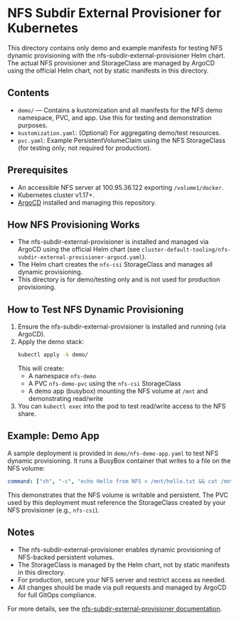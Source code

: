 # NFS Subdir External Provisioner for Kubernetes

This directory contains only demo and example manifests for testing NFS dynamic provisioning with the nfs-subdir-external-provisioner Helm chart. The actual NFS provisioner and StorageClass are managed by ArgoCD using the official Helm chart, not by static manifests in this directory.

## Contents

- `demo/` — Contains a kustomization and all manifests for the NFS demo namespace, PVC, and app. Use this for testing and demonstration purposes.
- `kustomization.yaml`: (Optional) For aggregating demo/test resources.
- `pvc.yaml`: Example PersistentVolumeClaim using the NFS StorageClass (for testing only; not required for production).

## Prerequisites

- An accessible NFS server at 100.95.36.122 exporting `/volume1/docker`.
- Kubernetes cluster v1.17+.
- [ArgoCD](https://argo-cd.readthedocs.io/) installed and managing this repository.

## How NFS Provisioning Works

- The nfs-subdir-external-provisioner is installed and managed via ArgoCD using the official Helm chart (see `cluster-default-tooling/nfs-subdir-external-provisioner-argocd.yaml`).
- The Helm chart creates the `nfs-csi` StorageClass and manages all dynamic provisioning.
- This directory is for demo/testing only and is not used for production provisioning.

## How to Test NFS Dynamic Provisioning

1. Ensure the nfs-subdir-external-provisioner is installed and running (via ArgoCD).
2. Apply the demo stack:
   ```sh
   kubectl apply -k demo/
   ```
   This will create:
   - A namespace `nfs-demo`
   - A PVC `nfs-demo-pvc` using the `nfs-csi` StorageClass
   - A demo app (busybox) mounting the NFS volume at `/mnt` and demonstrating read/write
3. You can `kubectl exec` into the pod to test read/write access to the NFS share.

## Example: Demo App

A sample deployment is provided in `demo/nfs-demo-app.yaml` to test NFS dynamic provisioning. It runs a BusyBox container that writes to a file on the NFS volume:

```yaml
command: ["sh", "-c", "echo Hello from NFS > /mnt/hello.txt && cat /mnt/hello.txt && sleep 3600"]
```

This demonstrates that the NFS volume is writable and persistent. The PVC used by this deployment must reference the StorageClass created by your NFS provisioner (e.g., `nfs-csi`).

## Notes

- The nfs-subdir-external-provisioner enables dynamic provisioning of NFS-backed persistent volumes.
- The StorageClass is managed by the Helm chart, not by static manifests in this directory.
- For production, secure your NFS server and restrict access as needed.
- All changes should be made via pull requests and managed by ArgoCD for full GitOps compliance.

For more details, see the [nfs-subdir-external-provisioner documentation](https://github.com/kubernetes-sigs/nfs-subdir-external-provisioner).
